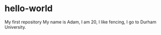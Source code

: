 # hello-world
My first repository
My name is Adam,
I am 20,
I like fencing,
I go to Durham University.

